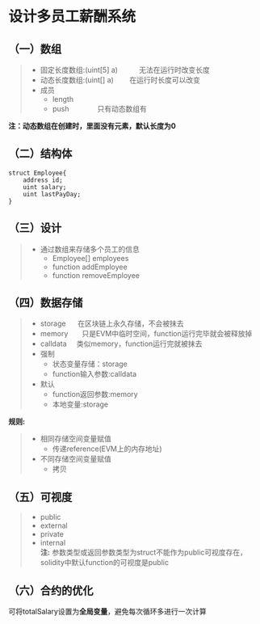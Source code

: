 # 设计多员工薪酬系统  

## （一）数组
>* 固定长度数组:(uint[5] a)　　　无法在运行时改变长度　　
>* 动态长度数组:(uint[] a)        在运行时长度可以改变　
>* 成员  
>	* length  
>	* push　　　　只有动态数组有  

**注：动态数组在创建时，里面没有元素，默认长度为0**  

## （二）结构体  
```solidity
struct Employee{
    address id;
    uint salary;
    uint lastPayDay;
}
```

## （三）设计  
>* 通过数组来存储多个员工的信息  
>   * Employee[] employees  
>   * function addEmployee  
>   * function removeEmployee  

## （四）数据存储  
>* storage      在区块链上永久存储，不会被抹去  
>* memory       只是EVM中临时空间，function运行完毕就会被释放掉  
>* calldata     类似memory，function运行完就被抹去  
>* 强制  
>	* 状态变量存储：storage
>	* function输入参数:calldata  
>* 默认  
>	* function返回参数:memory  
>	* 本地变量:storage  

**规则:**  
>* 相同存储空间变量赋值
>	* 传递reference(EVM上的内存地址)  
>* 不同存储空间变量赋值  
>	* 拷贝

## （五）可视度  
>* public  
>* external  
>* private  
>* internal  
**注:** 参数类型或返回参数类型为struct不能作为public可视度存在，solidity中默认function的可视度是public

## （六）合约的优化  
可将totalSalary设置为**全局变量**，避免每次循环多进行一次计算


